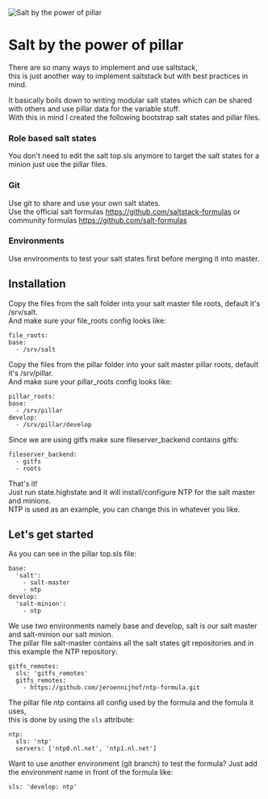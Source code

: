 ![Salt by the power of pillar](https://raw.githubusercontent.com/jeroennijhof/saltpillar/master/giphy.gif)
# Salt by the power of pillar
There are so many ways to implement and use saltstack,<br>
this is just another way to implement saltstack but with best practices in mind.

It basically boils down to writing modular salt states which can be shared with
others and use pillar data for the variable stuff.<br>
With this in mind I created the following bootstrap salt states and pillar files.

### Role based salt states
You don't need to edit the salt top.sls anymore to target the salt states for a
minion just use the pillar files.

### Git
Use git to share and use your own salt states.<br>
Use the official salt formulas https://github.com/saltstack-formulas or community
formulas https://github.com/salt-formulas

### Environments
Use environments to test your salt states first before merging it into master.

## Installation
Copy the files from the salt folder into your salt master file roots,
default it's /srv/salt.<br>
And make sure your file_roots config looks like:
```
file_roots:
base:
  - /srv/salt
```

Copy the files from the pillar folder into your salt master pillar roots,
default it's /srv/pillar.<br>
And make sure your pillar_roots config looks like:
```
pillar_roots:
base:
  - /srv/pillar
develop:
  - /srv/pillar/develop
```

Since we are using gitfs make sure fileserver_backend contains gitfs:
```
fileserver_backend:
  - gitfs
  - roots
```

That's it!<br>
Just run state.highstate and it will install/configure NTP for the salt master
and minions.<br>
NTP is used as an example, you can change this in whatever you like.

## Let's get started
As you can see in the pillar top.sls file:
```
base:
  'salt':
    - salt-master
    - ntp
develop:
  'salt-minion':
    - ntp
```
We use two environments namely base and develop, salt is our salt master and
salt-minion our salt minion.<br>
The pillar file salt-master contains all the salt states git repositories and in
this example the NTP repository:
```
gitfs_remotes:
  sls: 'gitfs_remotes'
  gitfs_remotes:
    - https://github.com/jeroennijhof/ntp-formula.git
```
The pillar file ntp contains all config used by the formula and the fomula it uses,<br>
this is done by using the `sls` attribute:
```
ntp:
  sls: 'ntp'
  servers: ['ntp0.nl.net', 'ntp1.nl.net']
```
Want to use another environment (git branch) to test the formula? Just add the
environment name in front of the formula like:
```
sls: 'develop: ntp'
```
